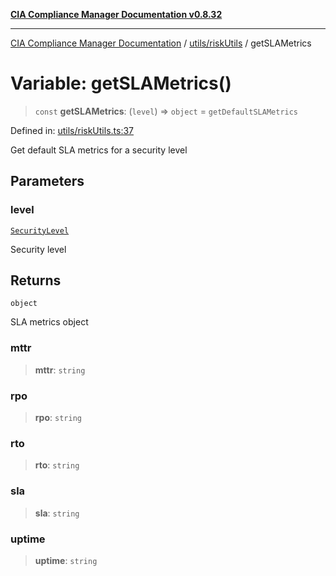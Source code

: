 [**CIA Compliance Manager Documentation v0.8.32**](../../../README.md)

***

[CIA Compliance Manager Documentation](../../../modules.md) / [utils/riskUtils](../README.md) / getSLAMetrics

# Variable: getSLAMetrics()

> `const` **getSLAMetrics**: (`level`) => `object` = `getDefaultSLAMetrics`

Defined in: [utils/riskUtils.ts:37](https://github.com/Hack23/cia-compliance-manager/blob/0dc9a11e510cc2f2986e7debe532892627f2b00f/src/utils/riskUtils.ts#L37)

Get default SLA metrics for a security level

## Parameters

### level

[`SecurityLevel`](../../../types/cia/type-aliases/SecurityLevel.md)

Security level

## Returns

`object`

SLA metrics object

### mttr

> **mttr**: `string`

### rpo

> **rpo**: `string`

### rto

> **rto**: `string`

### sla

> **sla**: `string`

### uptime

> **uptime**: `string`
